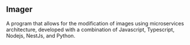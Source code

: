 ## Imager
A program that allows for the modification of images using microservices architecture, developed with a combination of Javascript, Typescript, Nodejs, NestJs, and Python.
